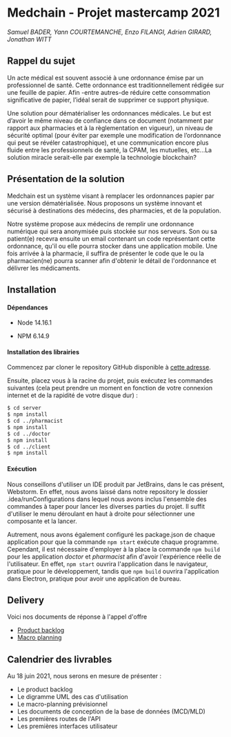 # Medchain - Projet mastercamp 2021
*Samuel BADER, Yann COURTEMANCHE, Enzo FILANGI, Adrien GIRARD, Jonathan WITT*

## Rappel du sujet

Un acte médical est souvent associé à une ordonnance émise par un professionnel de santé. Cette ordonnance est traditionnellement rédigée sur une feuille de papier. Afin -entre autres-de réduire cette consommation significative de papier, l’idéal serait de supprimer ce support physique.

Une solution pour dématérialiser les ordonnances médicales. Le but est d’avoir le même niveau de confiance dans ce document (notamment par rapport aux pharmacies et à la règlementation en vigueur), un niveau de sécurité optimal (pour éviter par exemple une modification de l’ordonnance qui peut se révéler catastrophique), et une communication encore plus fluide entre les professionnels de santé, la CPAM, les mutuelles, etc...La solution miracle serait-elle par exemple la technologie blockchain?

## Présentation de la solution

Medchain est un système visant à remplacer les ordonnances papier par une version dématérialisée.
Nous proposons un système innovant et sécurisé à destinations des médecins, des pharmacies, et de la population.

Notre système propose aux médecins de remplir une ordonnance numérique qui sera anonymisée puis stockée sur nos serveurs. Son ou sa patient(e) recevra ensuite un email contenant un code représentant cette ordonnance, qu'il ou elle pourra stocker dans une application mobile. Une fois arrivée à la pharmacie, il suffira de présenter le code que le ou la pharmacien(ne) pourra scanner afin d'obtenir le détail de l'ordonnance et délivrer les médicaments.



## Installation

#### Dépendances

- Node 14.16.1

- NPM 6.14.9

#### Installation des librairies

Commencez par cloner le repository GitHub disponible à [cette adresse](https://github.com/Samrhan/MedChain).

Ensuite, placez vous à la racine du projet, puis exécutez les commandes suivantes (cela peut prendre un moment en fonction de votre connexion internet et de la rapidité de votre disque dur) :
```Bash
$ cd server
$ npm install
$ cd ../pharmacist
$ npm install
$ cd ../doctor
$ npm install
$ cd ../client
$ npm install
```

#### Exécution

Nous conseillons d'utiliser un IDE produit par JetBrains, dans le cas présent, Webstorm. En effet, nous avons laissé dans notre repository le dossier .idea/runConfigurations dans lequel nous avons inclus l'ensemble des commandes à taper pour lancer les diverses parties du projet. Il suffit d'utiliser le menu déroulant en haut à droite pour sélectionner une composante et la lancer.

Autrement, nous avons également configuré les package.json de chaque application pour que la commande `npm start` exécute chaque programme. Cependant, il est nécessaire d'employer à la place la commande `npm build` pour les application *doctor* et *pharmacist* afin d'avoir l'expérience réelle de l'utilisateur. En effet, `npm start` ouvrira l'application dans le navigateur, pratique pour le développement, tandis que `npm build` ouvrira l'application dans Electron, pratique pour avoir une application de bureau.

## Delivery 
Voici nos documents de réponse à l'appel d'offre

- [Product backlog](https://docs.google.com/spreadsheets/d/1SBvTJV0y4y8bq4qgkLeObZ_JpNazzO685MI8ER3VM80/edit?usp=sharing)
- [Macro planning](https://docs.google.com/spreadsheets/d/1g5p_NwAsMYhRnEssgjeaDCxFJFGaFThBgNQYuc2Q6PU/edit?usp=sharing)

## Calendrier des livrables

Au 18 juin 2021, nous serons en mesure de présenter :
- Le product backlog
- Le digramme UML des cas d'utilisation
- Le macro-planning prévisionnel
- Les documents de conception de la base de données (MCD/MLD)
- Les premières routes de l'API
- Les premières interfaces utilisateur


